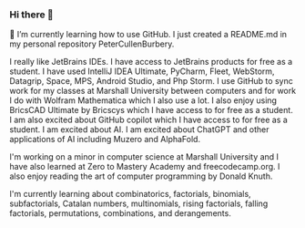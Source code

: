 ### Hi there 👋
🌱 I’m currently learning how to use GitHub. I just created a README.md in my personal repository PeterCullenBurbery.

I really like JetBrains IDEs. I have access to JetBrains products for free as a student. I have used IntelliJ IDEA Ultimate, PyCharm, Fleet, WebStorm, Datagrip, Space, MPS, Android Studio, and Php Storm. I use GitHub to sync work for my classes at Marshall University between computers and for work I do with Wolfram Mathematica which I also use a lot. I also enjoy using BricsCAD Ultimate by Bricscys which I have access to for free as a student. I am also excited about GitHub copilot which I have access to for free as a student. I am excited about AI. I am excited about ChatGPT and other applications of AI including Muzero and AlphaFold.

I'm working on a minor in computer science at Marshall University and I have also learned at Zero to Mastery Academy and freecodecamp.org. I also enjoy reading the art of computer programming by Donald Knuth.

I'm currently learning about combinatorics, factorials, binomials, subfactorials, Catalan numbers, multinomials, rising factorials, falling factorials, permutations, combinations, and derangements. 

<!--
**PeterCullenBurbery/PeterCullenBurbery** is a ✨ _special_ ✨ repository because its `README.md` (this file) appears on your GitHub profile.

Here are some ideas to get you started:

- 🔭 I’m currently working on dimensional analysis with Mathematica.
- 🌱 I’m currently learning how to use GitHub
- 👯 I’m looking to collaborate on developing the app GPSTest.
- 🤔 I’m looking for help with mixed chinese postman problem
- 💬 Ask me about arc routing and graph theory and chinese postman problem
- 📫 How to reach me: petercullenburbery@gmail.com
- 😄 Pronouns: he him his
- ⚡ Fun fact: I think Mathematica is the best programming language.
-->
